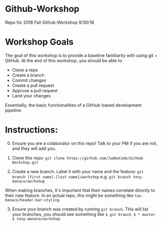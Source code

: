 # Github-Workshop
Repo for 2018 Fall Github-Workshop
9/30/18

# Workshop Goals
The goal of this workshop is to provide a baseline familiarity with using git + GitHub. At the end of this workshop, you should be able to 
- Clone a repo
- Create a branch
- Commit changes
- Create a pull request
- Approve a pull request
- Land your changes

Essentially, the basic functionalities of a GitHub-based development pipeline.

# Instructions:
0. Ensure you are a colaborator on this repo! Talk to your PM if you are not, and they will add you. 

1. Clone this repo: 
`git clone https://github.com/JumboCode/GitHub-Workshop.git`

2. Create a new branch. Label it with your name and the feature:
`git branch [first name]-[last name]/workshop`
e.g. `git branch tony-monaco/workshop`

When making branches, it's important that their names correlate directly to their new feature. In an actual repo, this might be something like `ton-manaco/header-bar-styling`

3. Ensure your branch was created by running `git branch`. This will list your branches, you should see something like 
`
$ git branch
$ * master
$ tony-manaco/workshop
`
